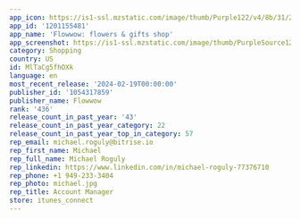 ```yaml
---
app_icon: https://is1-ssl.mzstatic.com/image/thumb/Purple122/v4/8b/31/27/8b312739-824e-30a4-8729-e2e6e6dfc95d/AppIcon-1x_U007emarketing-0-2-0-85-220.png/1024x1024bb.png
app_id: '1201155481'
app_name: 'Flowwow: flowers & gifts shop'
app_screenshot: https://is1-ssl.mzstatic.com/image/thumb/PurpleSource122/v4/c9/39/77/c93977d8-84d2-7243-93e3-35ec8e905997/a7291177-b619-49b8-a4ad-c8bce6e0f41c_1_eng_6.5.png/1242x2688bb.png
category: Shopping
country: US
id: MlTaCg5fhOXk
language: en
most_recent_release: '2024-02-19T00:00:00'
publisher_id: '1054317859'
publisher_name: Flowwow
rank: '436'
release_count_in_past_year: '43'
release_count_in_past_year_category: 22
release_count_in_past_year_top_in_category: 57
rep_email: michael.roguly@bitrise.io
rep_first_name: Michael
rep_full_name: Michael Roguly
rep_linkedin: https://www.linkedin.com/in/michael-roguly-77376710
rep_phone: +1 949-233-3404
rep_photo: michael.jpg
rep_title: Account Manager
store: itunes_connect
---
```

